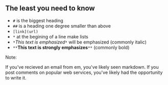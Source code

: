 ## The least you need to know

* `#` is the biggest heading
* `##` is a heading one degree smaller than above
* `[link](url)`
* `*` at the begining of a line make lists
* `*`*This text is emphasized*`*` will be emphasized (commonly italic)
* `**`**This text is strongly emphasizes**`**` (commonly bold)

Note:

If you've recieved an email from em, you've likely seen markdown. If you
post comments on popular web services, you've likely had the opportunity
to write it.
